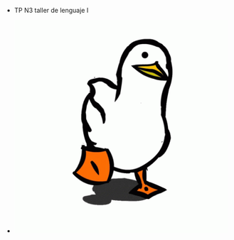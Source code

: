 - TP N3 taller de lenguaje I
- <p><img aling ="rigth" src ="https://github.com/TallerDeLenguajes1/tl1_tp3_2023-julian-quin/blob/main/pato-caminando.gif" heigth="300" </p>
